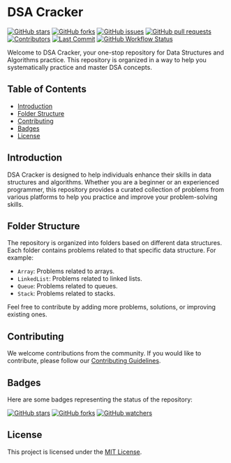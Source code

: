 # DSA Cracker

[![GitHub stars](https://img.shields.io/github/stars/Lets-code-with-us/DSA-Cracker-?style=flat-square)](https://github.com/Lets-code-with-us/DSA-Cracker-/stargazers)
[![GitHub forks](https://img.shields.io/github/forks/Lets-code-with-us/DSA-Cracker-?style=flat-square)](https://github.com/Lets-code-with-us/DSA-Cracker-/network)
[![GitHub issues](https://img.shields.io/github/issues/Lets-code-with-us/DSA-Cracker-?style=flat-square)](https://github.com/Lets-code-with-us/DSA-Cracker-/issues)
[![GitHub pull requests](https://img.shields.io/github/issues-pr/Lets-code-with-us/DSA-Cracker-?style=flat-square)](https://github.com/Lets-code-with-us/DSA-Cracker-/pulls)
[![Contributors](https://img.shields.io/github/contributors/Lets-code-with-us/DSA-Cracker-?style=flat-square)](https://github.com/Lets-code-with-us/DSA-Cracker-/graphs/contributors)
[![Last Commit](https://img.shields.io/github/last-commit/Lets-code-with-us/DSA-Cracker-?style=flat-square)](https://github.com/Lets-code-with-us/DSA-Cracker-/commits/main)
[![GitHub Workflow Status](https://img.shields.io/github/workflow/status/Lets-code-with-us/DSA-Cracker-/CI?style=flat-square)](https://github.com/Lets-code-with-us/DSA-Cracker-/actions)

Welcome to DSA Cracker, your one-stop repository for Data Structures and Algorithms practice. This repository is organized in a way to help you systematically practice and master DSA concepts.

## Table of Contents
- [Introduction](#introduction)
- [Folder Structure](#folder-structure)
- [Contributing](#contributing)
- [Badges](#badges)
- [License](#license)

## Introduction
DSA Cracker is designed to help individuals enhance their skills in data structures and algorithms. Whether you are a beginner or an experienced programmer, this repository provides a curated collection of problems from various platforms to help you practice and improve your problem-solving skills.

## Folder Structure
The repository is organized into folders based on different data structures. Each folder contains problems related to that specific data structure. For example:
- `Array`: Problems related to arrays.
- `LinkedList`: Problems related to linked lists.
- `Queue`: Problems related to queues.
- `Stack`: Problems related to stacks.

Feel free to contribute by adding more problems, solutions, or improving existing ones.

## Contributing
We welcome contributions from the community. If you would like to contribute, please follow our [Contributing Guidelines](CONTRIBUTING.md).

## Badges
Here are some badges representing the status of the repository:

[![GitHub stars](https://img.shields.io/github/stars/Lets-code-with-us/DSA-Cracker-?style=social)](https://github.com/Lets-code-with-us/DSA-Cracker-/stargazers)
[![GitHub forks](https://img.shields.io/github/forks/Lets-code-with-us/DSA-Cracker-?style=social)](https://github.com/Lets-code-with-us/DSA-Cracker-/network/members)
[![GitHub watchers](https://img.shields.io/github/watchers/Lets-code-with-us/DSA-Cracker-?style=social)](https://github.com/Lets-code-with-us/DSA-Cracker-/watchers)

## License
This project is licensed under the [MIT License](LICENSE).
